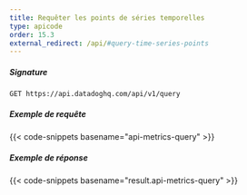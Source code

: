 ```yaml
---
title: Requêter les points de séries temporelles
type: apicode
order: 15.3
external_redirect: /api/#query-time-series-points
---
```


##### Signature
`GET https://api.datadoghq.com/api/v1/query`
##### Exemple de requête
{{< code-snippets basename="api-metrics-query" >}}
##### Exemple de réponse
{{< code-snippets basename="result.api-metrics-query" >}}